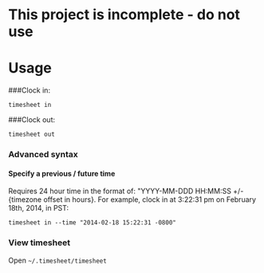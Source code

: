 This project is incomplete - do not use
=======================================

Usage
=====

###Clock in:
```
timesheet in
```

###Clock out:
```
timesheet out
```

### Advanced syntax

#### Specify a previous / future time
Requires 24 hour time in the format of: "YYYY-MM-DDD HH:MM:SS +/-{timezone offset in hours}.
For example, clock in at 3:22:31 pm on February 18th, 2014, in PST:
```
timesheet in --time "2014-02-18 15:22:31 -0800"
```

### View timesheet
Open `~/.timesheet/timesheet`
